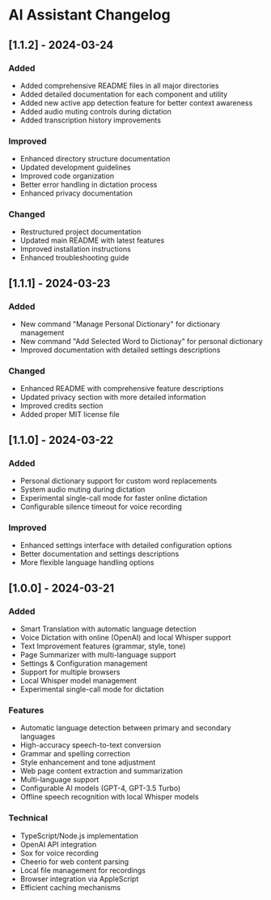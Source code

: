 # AI Assistant Changelog

## [1.1.2] - 2024-03-24

### Added
- Added comprehensive README files in all major directories
- Added detailed documentation for each component and utility
- Added new active app detection feature for better context awareness
- Added audio muting controls during dictation
- Added transcription history improvements

### Improved
- Enhanced directory structure documentation
- Updated development guidelines
- Improved code organization
- Better error handling in dictation process
- Enhanced privacy documentation

### Changed
- Restructured project documentation
- Updated main README with latest features
- Improved installation instructions
- Enhanced troubleshooting guide

## [1.1.1] - 2024-03-23

### Added
- New command "Manage Personal Dictionary" for dictionary management
- New command "Add Selected Word to Dictionay" for personal dictionary
- Improved documentation with detailed settings descriptions

### Changed
- Enhanced README with comprehensive feature descriptions
- Updated privacy section with more detailed information
- Improved credits section
- Added proper MIT license file

## [1.1.0] - 2024-03-22

### Added
- Personal dictionary support for custom word replacements
- System audio muting during dictation
- Experimental single-call mode for faster online dictation
- Configurable silence timeout for voice recording

### Improved
- Enhanced settings interface with detailed configuration options
- Better documentation and settings descriptions
- More flexible language handling options

## [1.0.0] - 2024-03-21

### Added
- Smart Translation with automatic language detection
- Voice Dictation with online (OpenAI) and local Whisper support
- Text Improvement features (grammar, style, tone)
- Page Summarizer with multi-language support
- Settings & Configuration management
- Support for multiple browsers
- Local Whisper model management
- Experimental single-call mode for dictation

### Features
- Automatic language detection between primary and secondary languages
- High-accuracy speech-to-text conversion
- Grammar and spelling correction
- Style enhancement and tone adjustment
- Web page content extraction and summarization
- Multi-language support
- Configurable AI models (GPT-4, GPT-3.5 Turbo)
- Offline speech recognition with local Whisper models

### Technical
- TypeScript/Node.js implementation
- OpenAI API integration
- Sox for voice recording
- Cheerio for web content parsing
- Local file management for recordings
- Browser integration via AppleScript
- Efficient caching mechanisms
